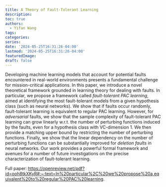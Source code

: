 ```yaml
---
title: A Theory of Fault-Tolerant Learning
description: 
toc: true
authors:
  - Yifan Wang
tags:
categories:
series:
date: '2024-05-25T16:31:26-04:00'
lastmod: '2024-05-25T16:31:26-04:00'
featuredImage:
draft: false
---
```


Developing machine learning models that account for potential faults encountered in real-world environments presents a fundamental challenge for mission-critical applications. In this paper, we introduce a novel theoretical framework grounded in learning theory for dealing with faults. In particular, we propose a framework called *fault-tolerant PAC learning*, aimed at identifying the most fault-tolerant models from a given hypothesis class (such as neural networks). We show that if faults occur randomly, fault-tolerant learning is equivalent to regular PAC learning. However, for *adversarial* faults, we show that the sample complexity of fault-tolerant PAC learning can grow linearly w.r.t. the number of perturbing functions induced by the faults, even for a hypothesis class with VC-dimension 1. We then provide a matching upper bound by restricting the number of perturbing functions. Finally, we show that the linear dependency on the number of perturbing functions can be substantially improved for *deletion faults* in neural networks. Our work provides a powerful formal framework and avenues for a number of future investigations on the precise characterization of fault-tolerant learning.

Full paper: https://openreview.net/pdf?id=ooh8tkXKyR#:~:text=In%20particular%2C%20we%20propose%20a,equivalent%20to%20regular%20PAC%20learning.